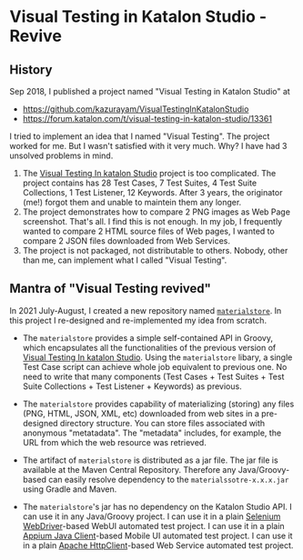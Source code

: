 # Visual Testing in Katalon Studio - Revive

## History

Sep 2018, I published a project named "Visual Testing in Katalon Studio" at

- https://github.com/kazurayam/VisualTestingInKatalonStudio
- https://forum.katalon.com/t/visual-testing-in-katalon-studio/13361

I tried to implement an idea that I named "Visual Testing". The project worked for me. But I wasn't satisfied with it very much. Why? I have had 3 unsolved problems in mind.

1. The [Visual Testing In katalon Studio](https://github.com/kazurayam/VisualTestingInKatalonStudio) project is too complicated. The project contains has 28 Test Cases, 7 Test Suites, 4 Test Suite Collections, 1 Test Listener, 12 Keywords. After 3 years, the originator (me!) forgot them and unable to maintein them any longer.
2. The project demonstrates how to compare 2 PNG images as Web Page screenshot. That's all. I find this is not enough. In my job, I frequently wanted to compare 2 HTML source files of Web pages, I wanted to compare 2 JSON files downloaded from Web Services.
3. The project is not packaged, not distributable to others. Nobody, other than me, can implement what I called "Visual Testing".

## Mantra of "Visual Testing revived"

In 2021 July-August, I created a new repository named [`materialstore`](https://github.com/kazurayam/materialstore). In this project I re-designed and re-implemented my idea from scratch.

- The `materialstore` provides a simple self-contained API in Groovy, which encapsulates all the functionalities of the previous version of [Visual Testing In katalon Studio](https://github.com/kazurayam/VisualTestingInKatalonStudio). Using the `materialstore` libary, a single Test Case script can achieve whole job equivalent to previous one. No need to write that many components (Test Cases + Test Suites + Test Suite Collections + Test Listener + Keywords) as previous.

- The `materialstore` provides capability of materializing (storing) any files (PNG, HTML, JSON, XML, etc) downloaded from web sites in a pre-designed directory structure. You can store files associated with anonymous "metatadata". The "metadata" includes, for example, the URL from which the web resource was retrieved.

- The artifact of `materialstore` is distributed as a jar file. The jar file is available at the Maven Central Repository. Therefore any Java/Groovy-based can easily resolve dependency to the `materialssotre-x.x.x.jar` using Gradle and Maven.

- The `materialstore`'s jar has no dependency on the Katalon Studio API. I can use it in any Java/Groovy project. I can use it in a plain [Selenium WebDriver](https://www.selenium.dev/documentation/webdriver/)-based WebUI automated test project. I can use it in a plain [Appium Java Client](https://github.com/appium/java-client)-based Mobile UI automated test project. I can use it in a plain [Apache HttpClient](https://hc.apache.org/httpcomponents-client-5.1.x/)-based Web Service automated test project.



